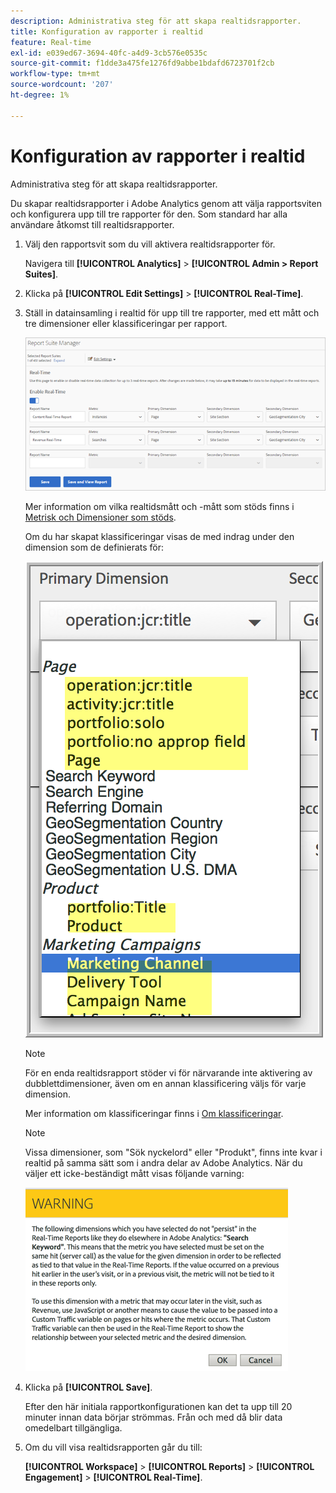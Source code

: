 ```yaml
---
description: Administrativa steg för att skapa realtidsrapporter.
title: Konfiguration av rapporter i realtid
feature: Real-time
exl-id: e039ed67-3694-40fc-a4d9-3cb576e0535c
source-git-commit: f1dde3a475fe1276fd9abbe1bdafd6723701f2cb
workflow-type: tm+mt
source-wordcount: '207'
ht-degree: 1%

---
```


# Konfiguration av rapporter i realtid

Administrativa steg för att skapa realtidsrapporter.

Du skapar realtidsrapporter i Adobe Analytics genom att välja rapportsviten och konfigurera upp till tre rapporter för den. Som standard har alla användare åtkomst till realtidsrapporter.

1. Välj den rapportsvit som du vill aktivera realtidsrapporter för.

   Navigera till **[!UICONTROL Analytics]** > **[!UICONTROL Admin > Report Suites]**.

1. Klicka på **[!UICONTROL Edit Settings]** > **[!UICONTROL Real-Time]**.

1. Ställ in datainsamling i realtid för upp till tre rapporter, med ett mått och tre dimensioner eller klassificeringar per rapport.

   ![](/help/admin/admin/c-manage-report-suites/c-edit-report-suites/realtime/assets/real_time_admin.png)

   Mer information om vilka realtidsmått och -mått som stöds finns i [Metrisk och Dimensioner som stöds](/help/admin/admin/c-manage-report-suites/c-edit-report-suites/realtime/realtime-metrics.md).

   Om du har skapat klassificeringar visas de med indrag under den dimension som de definierats för:

   ![](/help/admin/admin/c-manage-report-suites/c-edit-report-suites/realtime/assets/classifications.png)

   >[!NOTE]
   >
   >För en enda realtidsrapport stöder vi för närvarande inte aktivering av dubblettdimensioner, även om en annan klassificering väljs för varje dimension.

   Mer information om klassificeringar finns i [Om klassificeringar](/help/components/classifications/c-classifications.md).

   >[!NOTE]
   >
   >Vissa dimensioner, som &quot;Sök nyckelord&quot; eller &quot;Produkt&quot;, finns inte kvar i realtid på samma sätt som i andra delar av Adobe Analytics. När du väljer ett icke-beständigt mått visas följande varning:

   ![](/help/admin/admin/c-manage-report-suites/c-edit-report-suites/realtime/assets/warning_dimensions.png)

1. Klicka på **[!UICONTROL Save]**.

   Efter den här initiala rapportkonfigurationen kan det ta upp till 20 minuter innan data börjar strömmas. Från och med då blir data omedelbart tillgängliga.

1. Om du vill visa realtidsrapporten går du till:

   **[!UICONTROL Workspace]** > **[!UICONTROL Reports]** > **[!UICONTROL Engagement]** > **[!UICONTROL Real-Time]**.

